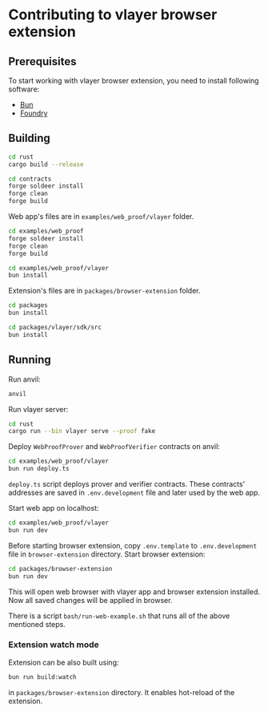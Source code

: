 # Contributing to vlayer browser extension

## Prerequisites

To start working with vlayer browser extension, you need to install following software:

- [Bun](https://bun.sh/)
- [Foundry](https://book.getfoundry.sh/getting-started/installation)

## Building

```sh
cd rust
cargo build --release
```

```sh
cd contracts
forge soldeer install
forge clean
forge build
```

Web app's files are in `examples/web_proof/vlayer` folder.

```sh
cd examples/web_proof
forge soldeer install
forge clean
forge build
```

```sh
cd examples/web_proof/vlayer
bun install
```

Extension's files are in `packages/browser-extension` folder.

```sh
cd packages
bun install
```

```sh
cd packages/vlayer/sdk/src
bun install
```

## Running

Run anvil:

```sh
anvil
```

Run vlayer server:

```sh
cd rust
cargo run --bin vlayer serve --proof fake
```

Deploy `WebProofProver` and `WebProofVerifier` contracts on anvil:

```sh
cd examples/web_proof/vlayer
bun run deploy.ts
```

`deploy.ts` script deploys prover and verifier contracts. These contracts' addresses are saved in `.env.development` file and later used by the web app.

Start web app on localhost:

```sh
cd examples/web_proof/vlayer
bun run dev
```

Before starting browser extension, copy `.env.template` to `.env.development` file in `browser-extension` directory.
Start browser extension:

```sh
cd packages/browser-extension
bun run dev
```

This will open web browser with vlayer app and browser extension installed.
Now all saved changes will be applied in browser.

There is a script `bash/run-web-example.sh` that runs all of the above mentioned steps.

### Extension watch mode

Extension can be also built using:

```sh
bun run build:watch
```

in `packages/browser-extension` directory. It enables hot-reload of the extension.
